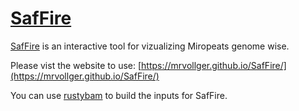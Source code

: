 # [SafFire](https://mrvollger.github.io/SafFire/)

[SafFire](https://mrvollger.github.io/SafFire/) is an interactive tool for vizualizing Miropeats genome wise.

Please vist the website to use: [https://mrvollger.github.io/SafFire/](https://mrvollger.github.io/SafFire/)

You can use [rustybam](https://mrvollger.github.io/rustybam/) to build the inputs for SafFire.
